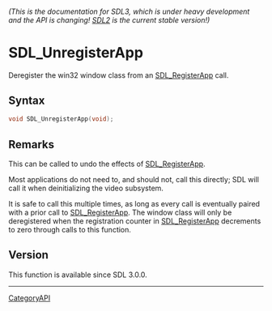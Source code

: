 ###### (This is the documentation for SDL3, which is under heavy development and the API is changing! [SDL2](https://wiki.libsdl.org/SDL2/) is the current stable version!)
# SDL_UnregisterApp

Deregister the win32 window class from an [SDL_RegisterApp](SDL_RegisterApp.md) call.

## Syntax

```c
void SDL_UnregisterApp(void);

```

## Remarks

This can be called to undo the effects of
[SDL_RegisterApp](SDL_RegisterApp.md).

Most applications do not need to, and should not, call this directly; SDL
will call it when deinitializing the video subsystem.

It is safe to call this multiple times, as long as every call is eventually
paired with a prior call to [SDL_RegisterApp](SDL_RegisterApp.md). The window
class will only be deregistered when the registration counter in
[SDL_RegisterApp](SDL_RegisterApp.md) decrements to zero through calls to this
function.

## Version

This function is available since SDL 3.0.0.

----
[CategoryAPI](CategoryAPI.md)
